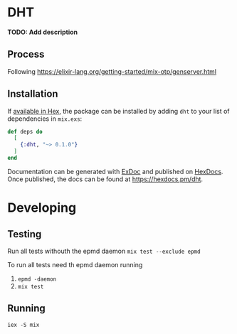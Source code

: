 # DHT

**TODO: Add description**

## Process
Following https://elixir-lang.org/getting-started/mix-otp/genserver.html

## Installation

If [available in Hex](https://hex.pm/docs/publish), the package can be installed
by adding `dht` to your list of dependencies in `mix.exs`:

```elixir
def deps do
  [
    {:dht, "~> 0.1.0"}
  ]
end
```

Documentation can be generated with [ExDoc](https://github.com/elixir-lang/ex_doc)
and published on [HexDocs](https://hexdocs.pm). Once published, the docs can
be found at <https://hexdocs.pm/dht>.

# Developing

## Testing 

Run all tests withouth the epmd daemon
`mix test --exclude epmd`

To run all tests need th epmd daemon running
1. `epmd -daemon`
2. `mix test`

## Running

`iex -S mix`